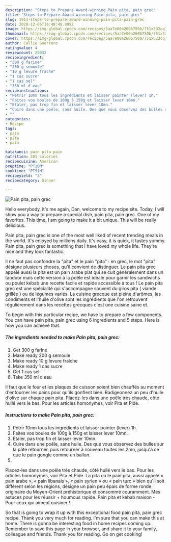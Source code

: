 ```yaml
---
description: "Steps to Prepare Award-winning Pain pita, pain grec"
title: "Steps to Prepare Award-winning Pain pita, pain grec"
slug: 1913-steps-to-prepare-award-winning-pain-pita-pain-grec
date: 2020-12-05T16:48:49.999Z
image: https://img-global.cpcdn.com/recipes/5aa7e00a2606750b/751x532cq70/pain-pita-pain-grec-photo-principale-de-la-recette.jpg
thumbnail: https://img-global.cpcdn.com/recipes/5aa7e00a2606750b/751x532cq70/pain-pita-pain-grec-photo-principale-de-la-recette.jpg
cover: https://img-global.cpcdn.com/recipes/5aa7e00a2606750b/751x532cq70/pain-pita-pain-grec-photo-principale-de-la-recette.jpg
author: Callie Guerrero
ratingvalue: 4
reviewcount: 29032
recipeingredient:
- "300 g farine"
- "200 g semoule"
- "10 g levure frache"
- "1 cas sucre"
- "1 cas sel"
- "350 ml d eau"
recipeinstructions:
- "Pétrir 10mn tous les ingrédients et laisser pointer (lever) 1h."
- "Faites vos boules de 100g à 150g et laisser lever 10mn."
- "Etaler, pas trop fin et laisser lever 10mn."
- "Cuire dans une poêle, sans huile. Des que vous observez des bulles sur la pâte retourner, puis retourner à nouveau toutes les 2mn, jusqu&#39;à ce que le pain gongle comme un ballon."
- ""
categories:
- Recipe
tags:
- pain
- pita
- pain

katakunci: pain pita pain 
nutrition: 201 calories
recipecuisine: American
preptime: "PT10M"
cooktime: "PT51M"
recipeyield: "3"
recipecategory: Dinner

---
```



![Pain pita, pain grec](https://img-global.cpcdn.com/recipes/5aa7e00a2606750b/751x532cq70/pain-pita-pain-grec-photo-principale-de-la-recette.jpg)

Hello everybody, it's me again, Dan, welcome to my recipe site. Today, I will show you a way to prepare a special dish, pain pita, pain grec. One of my favorites. This time, I am going to make it a bit unique. This will be really delicious.

Pain pita, pain grec is one of the most well liked of recent trending meals in the world. It's enjoyed by millions daily. It's easy, it is quick, it tastes yummy. Pain pita, pain grec is something that I have loved my whole life. They're nice and they look fantastic.

Il ne faut pas confondre la &#34;pita&#34; et le pain &#34;pita&#34; : en grec, le mot &#34;pita&#34; désigne plusieurs choses, qu&#39;il convient de distinguer. Le pain pita grec appelé aussi la pita est un pain arabe plat qui se cuit généralement dans un tandoor mais cette version à la poêle est idéale pour garnir les sandwichs ou poulet kébab une recette facile et rapide accessible à tous ! Le pain pita grec est une spécialité qui s&#39;accompagne souvent du giros pita ( viande grillée ) ou de légumes variés. La cuisine grecque est pleine d&#39;arômes, les condiments et l&#39;huile d&#39;olive sont les ingrédients que l&#39;on retrouvent régulièrement dans les recettes grecques c&#39;est une cuisine saine et.


To begin with this particular recipe, we have to prepare a few components. You can have pain pita, pain grec using 6 ingredients and 5 steps. Here is how you can achieve that.

<!--inarticleads1-->

##### The ingredients needed to make Pain pita, pain grec:

1. Get 300 g farine
1. Make ready 200 g semoule
1. Make ready 10 g levure fraîche
1. Make ready 1 cas sucre
1. Get 1 cas sel
1. Take 350 ml d eau


Il faut que le four et les plaques de cuisson soient bien chauffés au moment d&#39;enfourner les pains pour qu&#39;ils gonflent bien. Badigeonnez un peu d&#39;huile d&#39;olive sur chaque pain pita. Placez-les dans une poêle très chaude, côté huilé vers le bas. Pour les articles homonymes, voir Pita et Pide. 

<!--inarticleads2-->

##### Instructions to make Pain pita, pain grec:

1. Pétrir 10mn tous les ingrédients et laisser pointer (lever) 1h.
1. Faites vos boules de 100g à 150g et laisser lever 10mn.
1. Etaler, pas trop fin et laisser lever 10mn.
1. Cuire dans une poêle, sans huile. Des que vous observez des bulles sur la pâte retourner, puis retourner à nouveau toutes les 2mn, jusqu&#39;à ce que le pain gongle comme un ballon.
1. 


Placez-les dans une poêle très chaude, côté huilé vers le bas. Pour les articles homonymes, voir Pita et Pide. La pita ou le pain pita, aussi appelé « pain arabe », « pain libanais », « pain syrien » ou « pain turc » bien qu&#39;il soit différent selon les régions, désigne un pain peu épais de forme ronde originaire du Moyen-Orient préhistorique et consommé couramment. Mes astuces pour les réussir + houmous rapide. Pain pita et kebab maison - Pour ceux qui aiment cuisiner ! 

So that is going to wrap it up with this exceptional food pain pita, pain grec recipe. Thank you very much for reading. I'm sure that you can make this at home. There is gonna be interesting food in home recipes coming up. Remember to save this page in your browser, and share it to your family, colleague and friends. Thank you for reading. Go on get cooking!
